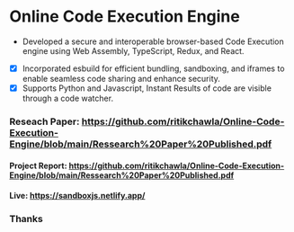 # Online Code Execution Engine

- Developed a secure and interoperable browser-based Code Execution engine using Web Assembly, TypeScript, Redux, and React.
- [X] Incorporated esbuild for efficient bundling, sandboxing, and iframes to enable seamless code sharing and enhance security.
- [X] Supports Python and Javascript, Instant Results of code are visible through a code watcher.

### Reseach Paper: https://github.com/ritikchawla/Online-Code-Execution-Engine/blob/main/Ressearch%20Paper%20Published.pdf<br/>
#### Project Report: https://github.com/ritikchawla/Online-Code-Execution-Engine/blob/main/Ressearch%20Paper%20Published.pdf
#### Live: https://sandboxjs.netlify.app/<br/>


### Thanks

